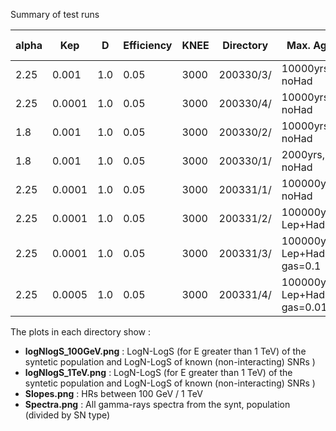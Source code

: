 <html>
 <head>
  <meta charset="utf-8"/>
  <meta content="text/html;charset=UTF-8" http-equiv="Content-type"/>
 </head>
 <body>

Summary of test runs

  <table>
   <thead>
    <tr>
     <th>alpha</th>
     <th>Kep</th>
     <th>D</th>
     <th>Efficiency</th>
     <th>KNEE</th>
     <th>Directory</th>
     <th>Max. Age</th>
     <th>Gas density</th>
    </tr>
   </thead>
   <tr>
    <td>2.25</td>
    <td>0.001</td>
    <td>1.0</td>
    <td>0.05</td>
    <td>3000</td>
    <td>200330/3/</td>
    <td>10000yrs, noHad</td>
    <td>10000yrs, noHad</td>
   </tr>
   <tr>
    <td>2.25</td>
    <td>0.0001</td>
    <td>1.0</td>
    <td>0.05</td>
    <td>3000</td>
    <td>200330/4/</td>
    <td>10000yrs, noHad</td>
    <td>10000yrs, noHad</td>
   </tr>
   <tr>
    <td>1.8</td>
    <td>0.001</td>
    <td>1.0</td>
    <td>0.05</td>
    <td>3000</td>
    <td>200330/2/</td>
    <td>10000yrs, noHad</td>
    <td>10000yrs, noHad</td>
   </tr>
   <tr>
    <td>1.8</td>
    <td>0.001</td>
    <td>1.0</td>
    <td>0.05</td>
    <td>3000</td>
    <td>200330/1/</td>
    <td>2000yrs, noHad</td>
    <td>2000yrs, noHad</td>
   </tr>
   <tr>
    <td>2.25</td>
    <td>0.0001</td>
    <td>1.0</td>
    <td>0.05</td>
    <td>3000</td>
    <td>200331/1/</td>
    <td>100000yrs, noHad</td>
    <td>100000yrs, noHad</td>
   </tr>
   <tr>
    <td>2.25</td>
    <td>0.0001</td>
    <td>1.0</td>
    <td>0.05</td>
    <td>3000</td>
    <td>200331/2/</td>
    <td>100000yrs, Lep+Had</td>
    <td>100000yrs, Lep+Had</td>
   </tr>
   <tr>
    <td>2.25</td>
    <td>0.0001</td>
    <td>1.0</td>
    <td>0.05</td>
    <td>3000</td>
    <td>200331/3/</td>
    <td>100000yrs, Lep+Had, gas=0.1</td>
    <td>100000yrs, Lep+Had, gas=0.1</td>
   </tr>
   <tr>
    <td>2.25</td>
    <td>0.0005</td>
    <td>1.0</td>
    <td>0.05</td>
    <td>3000</td>
    <td>200331/4/</td>
    <td>100000yrs, Lep+Had, gas=0.01</td>
    <td>100000yrs, Lep+Had, gas=0.01</td>
   </tr>
  </table>
  
  
  The plots in each directory show : 
  <ul>
  <li> <b>logNlogS_100GeV.png</b> : LogN-LogS (for E greater than 1 TeV) of the syntetic population and LogN-LogS of known (non-interacting) SNRs )
  <li> <b>logNlogS_1TeV.png</b>  :  LogN-LogS (for E greater than 1 TeV) of the syntetic population and LogN-LogS of known (non-interacting) SNRs )
  <li> <b>Slopes.png</b> : HRs between 100 GeV / 1 TeV  
  <li> <b>Spectra.png</b> : All gamma-rays spectra from the synt, population (divided by SN type) 
  </ul>
  
  
  
  
  
 </body>
</html>

